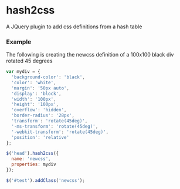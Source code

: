 # hash2css
A JQuery plugin to add css definitions from a hash table

### Example

The following is creating the newcss definition of a 100x100 black div rotated 45 degrees

```javascript
var mydiv = {
  'background-color': 'black',
  'color': 'white',
  'margin': '50px auto',
  'display': 'block',
  'width': '100px',
  'height': '100px',
  'overflow': 'hidden',
  'border-radius': '28px',
  'transform': 'rotate(45deg)',
  '-ms-transform': 'rotate(45deg)',
  '-webkit-transform': 'rotate(45deg)',
  'position': 'relative'
};

$('head').hash2css({
  name: 'newcss',
  properties: mydiv
});

$('#test').addClass('newcss');

```
